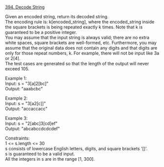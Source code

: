 [394. Decode String](https://leetcode.com/problems/decode-string/)



Given an encoded string, return its decoded string.        
The encoding rule is: k[encoded_string], where the encoded_string inside the square brackets is being repeated exactly k times. Note that k is guaranteed to be a positive integer.          
You may assume that the input string is always valid; there are no extra white spaces, square brackets are well-formed, etc. Furthermore, you may assume that the original data does not contain any digits and that digits are only for those repeat numbers, k. For example, there will not be input like 3a or 2[4].     
The test cases are generated so that the length of the output will never exceed 105.     

Example 1:      
Input: s = "3[a]2[bc]"       
Output: "aaabcbc"     

Example 2:     
Input: s = "3[a2[c]]"     
Output: "accaccacc"     

Example 3:     
Input: s = "2[abc]3[cd]ef"     
Output: "abcabccdcdcdef"    

Constraints:     
1 <= s.length <= 30      
s consists of lowercase English letters, digits, and square brackets '[]'.      
s is guaranteed to be a valid input.    
All the integers in s are in the range [1, 300].    
